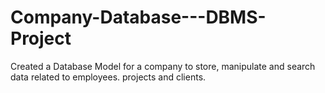 # Company-Database---DBMS-Project

Created a Database Model for a company to store, manipulate and search data related to employees. projects and clients. 
